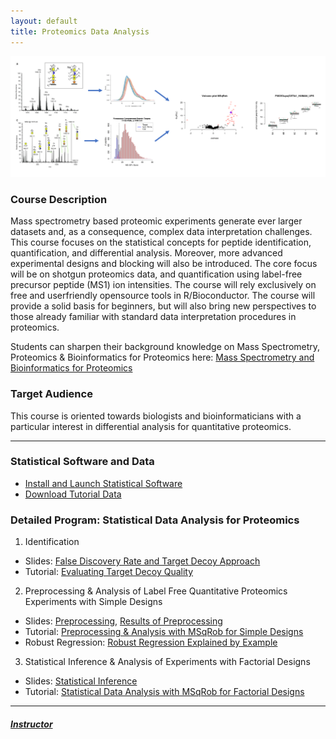```yaml
---
layout: default
title: Proteomics Data Analysis
---
```


![IntroFig](./pages/figs/IntroFig.png)

### Course Description
Mass spectrometry based proteomic experiments generate ever larger datasets and, as a consequence, complex data interpretation challenges. This course focuses on the statistical concepts for peptide identification, quantification, and differential analysis. Moreover, more advanced experimental designs and blocking will also be introduced. The core focus will be on shotgun proteomics data, and quantification using label-free precursor peptide (MS1) ion intensities. The course will rely exclusively on free and userfriendly opensource tools in R/Bioconductor. The course will provide a solid basis for beginners, but will also bring new perspectives to those already familiar with standard data interpretation procedures in proteomics.

Students can sharpen their background knowledge on Mass Spectrometry, Proteomics & Bioinformatics for Proteomics
 here:
[Mass Spectrometry and Bioinformatics for Proteomics](pages/techVideos.md)



### Target Audience
This course is oriented towards biologists and bioinformaticians with a particular interest in differential analysis for quantitative proteomics.

---
### Statistical Software and Data

 - [Install and Launch Statistical Software](pages/software4stats.md)
 - [Download Tutorial Data](https://github.com/statOmics/pda/tree/data)


### Detailed Program: Statistical Data Analysis for Proteomics

  1. Identification
  - Slides:  [False Discovery Rate and Target Decoy Approach](assets/1_Identification_Evaluation_Target_Decoy_Approach.pdf)
  - Tutorial: [Evaluating Target Decoy Quality](pages/Identification.md)  

  2. Preprocessing & Analysis of Label Free Quantitative Proteomics Experiments with Simple Designs
  - Slides: [Preprocessing](assets/2_MSqRob_data_analysisI.pdf), [Results of Preprocessing](assets/2_MSqRob_data_analysisIb.pdf)
  - Tutorial: [Preprocessing & Analysis with MSqRob for Simple Designs](pages/sdaMsqrobSimple.md)
  - Robust Regression: [Robust Regression Explained by Example](pages/robustRegression.nb.html)  

  3. Statistical Inference & Analysis of Experiments with Factorial Designs
  - Slides: [Statistical Inference](assets/2_MSqRob_data_analysisII.pdf)
  - Tutorial: [Statistical Data Analysis with MSqRob for Factorial Designs](pages/sdaMsqrobDesign.md)

---

##### [Instructor](pages/instructors.md)
